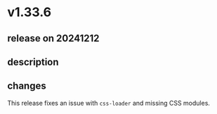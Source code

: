# v1.33.6

## release on 20241212

## description

## changes

This release fixes an issue with <code>css-loader</code> and missing CSS modules.

